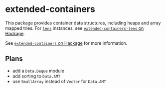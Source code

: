 # extended-containers

This package provides container data structures, including heaps and array mapped tries.
For [`lens`](https://hackage.haskell.org/package/lens) instances, see [`extended-containers-lens` on Hackage](https://hackage.haskell.org/package/extended-containers-lens).

See [`extended-containers` on Hackage](https://hackage.haskell.org/package/extended-containers) for more information.

## Plans

* add a `Data.Deque` module
* add sorting to `Data.AMT`
* use `SmallArray` instead of `Vector` for `Data.AMT`
